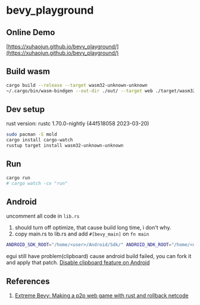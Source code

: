 # bevy_playground

## Online Demo

[https://xuhaojun.github.io/bevy_playground/](https://xuhaojun.github.io/bevy_playground/)

## Build wasm

```sh
cargo build --release --target wasm32-unknown-unknown
~/.cargo/bin/wasm-bindgen --out-dir ./out/ --target web ./target/wasm32-unknown-unknown/release/bevy_playground.wasm
```

## Dev setup

rust version: rustc 1.70.0-nightly (44f518058 2023-03-20)

```sh
sudo pacman -S mold
cargo install cargo-watch
rustup target install wasm32-unknown-unknown
```

## Run

```sh
cargo run
# cargo watch -cx "run"
```

## Android

uncomment all code in `lib.rs`

1. should turn off optimize, that cause build long time, i don't why.
2. copy main.rs to lib.rs and add `#[bevy_main]` on `fn main`

```sh
ANDROID_SDK_ROOT="/home/<user>/Android/Sdk/" ANDROID_NDK_ROOT="/home/<user>/Android/Sdk/ndk/<version>" cargo apk run
```

egui still have problem(clipboard) cause android build failed, you can fork it and apply that patch.
[Disable clipboard feature on Android](https://github.com/paulotten/egui/commit/68cdf23d93661c4c4508f8d83118eaba4055570a)

## References

1. [Extreme Bevy: Making a p2p web game with rust and rollback netcode](https://johanhelsing.studio/posts/extreme-bevy)
